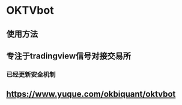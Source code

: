 # OKTVbot
## 使用方法

## 专注于tradingview信号对接交易所

### 已经更新安全机制

## https://www.yuque.com/okbiquant/oktvbot
